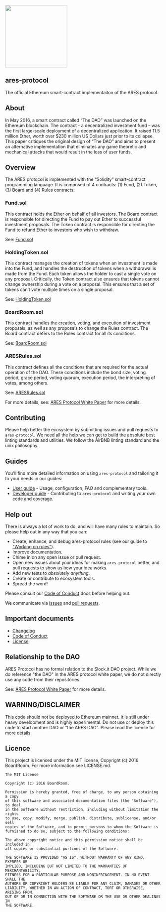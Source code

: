 <img src="http://ares.sh/assets/img/aresprotocol-black-transparent-cropped.png" width="200" />

## ares-protocol

The official Ethereum smart-contract implementaiton of the ARES protocol.

## About

In May 2016, a smart contract called “The DAO” was launched on the Ethereum blockchain.  The contract - a decentralized investment fund – was the first large-scale deployment of a decentralized application. It raised 11.5 million Ether, worth over $230 million US Dollars just prior to its collapse.  This paper critiques the original design of “The DAO” and aims to present an alternative implementation that eliminates any game theoretic and mechanical attacks that would result in the loss of user funds.

## Overview

The ARES protocol is implemented with the “Solidity” smart-contract programming language. It is composed of 4 contracts: (1) Fund, (2) Token, (3) Board and (4) Rules contracts.

### Fund.sol
This contract holds the Ether on behalf of all investors.  The Board contract is responsible for directing the Fund to pay out Ether to successful investment proposals.  The Token contract is responsible for directing the Fund to refund Ether to investors who wish to withdraw.

See: [Fund.sol](contracts/Fund.sol)

### HoldingToken.sol
This contract manages the creation of tokens when an investment is made into the Fund, and handles the destruction of tokens when a withdrawal is made from the Fund.  Each token allows the holder to cast a single vote on any proposal. Critically, the Token contract also ensures that tokens cannot change ownership during a vote on a proposal.  This ensures that a set of tokens can’t vote multiple times on a single proposal.

See: [HoldingToken.sol](contracts/HoldingToken.sol)

### BoardRoom.sol
This contract handles the creation, voting, and execution of investment proposals, as well as any proposals to change the Rules contract.  The Board contract defers to the Rules contract for all its conditions.

See: [BoardRoom.sol](contracts/BoardRoom.sol)

### ARESRules.sol
This contract defines all the conditions that are required for the actual operation of the DAO.  These conditions include the bond size, voting period, grace period, voting quorum, execution period, the interpreting of votes, among others.

See: [ARESRules.sol](contracts/ARESRules.sol)

For more details, see: [ARES Protocol White Paper](http://ares.sh/white-paper) for more details.

## Contributing

Please help better the ecosystem by submitting issues and pull requests to `ares-protocol`. We need all the help we can get to build the absolute best linting standards and utilities. We follow the AirBNB linting standard and the unix philosophy.

## Guides

You'll find more detailed information on using `ares-protocol` and tailoring it to your needs in our guides:

- [User guide](docs/user-guide.md) - Usage, configuration, FAQ and complementary tools.
- [Developer guide](docs/developer-guide.md) - Contributing to `ares-protocol` and writing your own code and coverage.

## Help out

There is always a lot of work to do, and will have many rules to maintain. So please help out in any way that you can:

- Create, enhance, and debug ares-protocol rules (see our guide to ["Working on rules"](./.github/CONTRIBUTING.md)).
- Improve documentation.
- Chime in on any open issue or pull request.
- Open new issues about your ideas for making `ares-protocol` better, and pull requests to show us how your idea works.
- Add new tests to *absolutely anything*.
- Create or contribute to ecosystem tools.
- Spread the word!

Please consult our [Code of Conduct](CODE_OF_CONDUCT.md) docs before helping out.

We communicate via [issues](https://github.com/ares-protocol/ares-protocol/issues) and [pull requests](https://github.com/ares-protocol/ares-protocol/pulls).

## Important documents

- [Changelog](CHANGELOG.md)
- [Code of Conduct](CODE_OF_CONDUCT.md)
- [License](https://raw.githubusercontent.com/ares-protocol/ares-protocol/master/LICENSE)

## Relationship to the DAO

ARES Protocol has no formal relation to the Slock.it DAO project. While we do reference "the DAO" in the ARES protocol white paper, we do not directly use any code from their repositories.

See: [ARES Protocol White Paper](http://ares.sh/white-paper) for more details.

## WARNING/DISCLAIMER

This code should not be deployed to Ethereum mainnet. It is still under heavy development and is highly experimental. Do not use or deploy this code to start another DAO or "the ARES DAO". Please read the license for more details.

## Licence

This project is licensed under the MIT license, Copyright (c) 2016 BoardRoom. For more information see LICENSE.md.

```
The MIT License

Copyright (c) 2016 BoardRoom.

Permission is hereby granted, free of charge, to any person obtaining a copy
of this software and associated documentation files (the "Software"), to deal
in the Software without restriction, including without limitation the rights
to use, copy, modify, merge, publish, distribute, sublicense, and/or sell
copies of the Software, and to permit persons to whom the Software is
furnished to do so, subject to the following conditions:

The above copyright notice and this permission notice shall be included in
all copies or substantial portions of the Software.

THE SOFTWARE IS PROVIDED "AS IS", WITHOUT WARRANTY OF ANY KIND, EXPRESS OR
IMPLIED, INCLUDING BUT NOT LIMITED TO THE WARRANTIES OF MERCHANTABILITY,
FITNESS FOR A PARTICULAR PURPOSE AND NONINFRINGEMENT. IN NO EVENT SHALL THE
AUTHORS OR COPYRIGHT HOLDERS BE LIABLE FOR ANY CLAIM, DAMAGES OR OTHER
LIABILITY, WHETHER IN AN ACTION OF CONTRACT, TORT OR OTHERWISE, ARISING FROM,
OUT OF OR IN CONNECTION WITH THE SOFTWARE OR THE USE OR OTHER DEALINGS IN
THE SOFTWARE.
```
